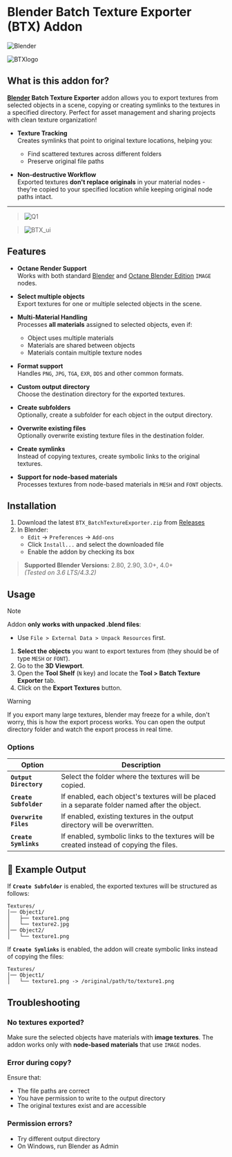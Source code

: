 # Blender Batch Texture Exporter (BTX) Addon
![Blender](https://img.shields.io/badge/Blender-%23F5792A.svg?style=for-the-badge&logo=blender&logoColor=white)

![BTXlogo](https://qu.ax/EKkBL.png)

## What is this addon for?

**[<ins>Blender</ins>](https://www.blender.org/) Batch Texture Exporter** addon allows you to export textures from selected objects in a scene, copying or creating symlinks to the textures in a specified directory. Perfect for asset management and sharing projects with clean texture organization!

- **Texture Tracking**  
  Creates symlinks that point to original texture locations, helping you:
  - Find scattered textures across different folders
  - Preserve original file paths

- **Non-destructive Workflow**  
  Exported textures **don't replace originals** in your material nodes - they're copied to your specified location while keeping original node paths intact.

---

>![Q1](https://qu.ax/jjpyn.jpg)

>![BTX_ui](https://qu.ax/NKapF.png)

## Features

- **Octane Render Support**  
  Works with both standard [<ins>Blender</ins>](https://www.blender.org/) and [<ins>Octane Blender Edition</ins>](https://home.otoy.com/render/octane-render/) `IMAGE` nodes.

- **Select multiple objects**  
  Export textures for one or multiple selected objects in the scene.

- **Multi-Material Handling**  
  Processes **all materials** assigned to selected objects, even if:
  - Object uses multiple materials
  - Materials are shared between objects
  - Materials contain multiple texture nodes

- **Format support**  
  Handles `PNG`, `JPG`, `TGA`, `EXR`, `DDS` and other common formats.

- **Custom output directory**  
  Choose the destination directory for the exported textures.

- **Create subfolders**  
  Optionally, create a subfolder for each object in the output directory.

- **Overwrite existing files**  
  Optionally overwrite existing texture files in the destination folder.

- **Create symlinks**  
  Instead of copying textures, create symbolic links to the original textures.

- **Support for node-based materials**  
  Processes textures from node-based materials in `MESH` and `FONT` objects.


## Installation

1. Download the latest `BTX_BatchTextureExporter.zip` from [<ins>Releases</ins>](https://github.com/LocalDataBase/BTX/releases)
2. In Blender:
   - `Edit` → `Preferences` → `Add-ons`
   - Click `Install...` and select the downloaded file
   - Enable the addon by checking its box

> **Supported Blender Versions:** 2.80, 2.90, 3.0+, 4.0+  
> *(Tested on 3.6 LTS/4.3.2)*

## Usage

> [!NOTE]
>Addon **only works with unpacked .blend files**:
>   - Use `File > External Data > Unpack Resources` first.

1. **Select the objects** you want to export textures from (they should be of type `MESH` or `FONT`).
2. Go to the **3D Viewport**.
3. Open the **Tool Shelf** (`N` key) and locate the **Tool > Batch Texture Exporter** tab.
4. Click on the **Export Textures** button.

> [!WARNING]
> If you export many large textures, blender may freeze for a while, don't worry, this is how the export process works. You can open the output directory folder and watch the export process in real time.

### Options

| Option                | Description |
|-----------------------|-------------|
| **`Output Directory`**  | Select the folder where the textures will be copied. |
| **`Create Subfolder`**  | If enabled, each object's textures will be placed in a separate folder named after the object. |
| **`Overwrite Files`**   | If enabled, existing textures in the output directory will be overwritten. |
| **`Create Symlinks`**   | If enabled, symbolic links to the textures will be created instead of copying the files. |


## 📂 Example Output

If **`Create Subfolder`** is enabled, the exported textures will be structured as follows:

```
Textures/
│── Object1/
│   ├── texture1.png
│   └── texture2.jpg
│── Object2/
│   └── texture1.png
```

If **`Create Symlinks`** is enabled, the addon will create symbolic links instead of copying the files:

```
Textures/
│── Object1/
│   └── texture1.png -> /original/path/to/texture1.png
```


## Troubleshooting

### No textures exported?
Make sure the selected objects have materials with **image textures**. The addon works only with **node-based materials** that use `IMAGE` nodes.

### Error during copy?
Ensure that:
- The file paths are correct
- You have permission to write to the output directory
- The original textures exist and are accessible

### Permission errors?
- Try different output directory
- On Windows, run Blender as Admin
